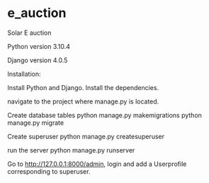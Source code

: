 # e_auction
Solar E auction

Python version 3.10.4

Django version 4.0.5


Installation: 

Install Python and Django.
Install the dependencies.

navigate to the project where manage.py is located.

Create database tables
python manage.py makemigrations
python manage.py migrate

Create superuser
python manage.py createsuperuser

run the server
python manage.py runserver

Go to http://127.0.0.1:8000/admin, login and add a Userprofile corresponding to superuser.
